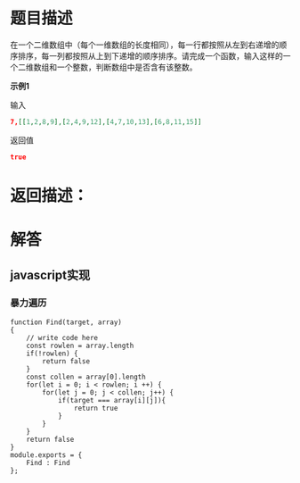<!--
 * @Author: your name
 * @Date: 2021-01-27 20:51:50
 * @LastEditTime: 2021-01-27 21:02:13
 * @LastEditors: your name
 * @Description: In User Settings Edit
 * @FilePath: /CS-notes/C/algorithm/剑指offer题解/Q4二维数组中的查找/readme.md
-->
#  题目描述
在一个二维数组中（每个一维数组的长度相同），每一行都按照从左到右递增的顺序排序，每一列都按照从上到下递增的顺序排序。请完成一个函数，输入这样的一个二维数组和一个整数，判断数组中是否含有该整数。

<b>示例1</b>

输入
```json
7,[[1,2,8,9],[2,4,9,12],[4,7,10,13],[6,8,11,15]]
```

返回值
```json
true
```

# 返回描述：


# 解答
## javascript实现

### 暴力遍历

```
function Find(target, array)
{
    // write code here
    const rowlen = array.length
    if(!rowlen) {
        return false
    }
    const collen = array[0].length
    for(let i = 0; i < rowlen; i ++) {
        for(let j = 0; j < collen; j++) {
            if(target === array[i][j]){
                return true
            }
        }
    }
    return false
}
module.exports = {
    Find : Find
};
```
